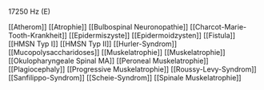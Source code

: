 17250 Hz (E)

[[Atherom]]
[[Atrophie]]
[[Bulbospinal Neuronopathie]]
[[Charcot-Marie-Tooth-Krankheit]]
[[Epidermiszyste]]
[[Epidermoidzysten]]
[[Fistula]]
[[HMSN Typ I]]
[[HMSN Typ II]]
[[Hurler-Syndrom]]
[[Mucopolysaccharidoses]]
[[Muskelatrophie]]
[[Muskelatrophie]]
[[Okulopharyngeale Spinal MA]]
[[Peroneal Muskelatrophie]]
[[Plagiocephaly]]
[[Progressive Muskelatrophie]]
[[Roussy-Levy-Syndrom]]
[[Sanfilippo-Syndrom]]
[[Scheie-Syndrom]]
[[Spinale Muskelatrophie]]